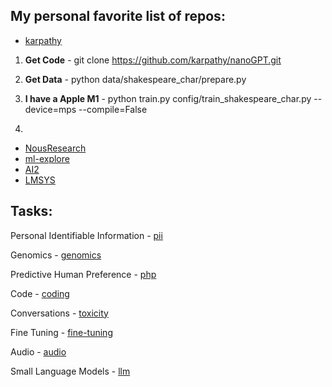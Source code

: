 ## My personal favorite list of repos:

- [karpathy](https://github.com/karpathy)

1. **Get Code** - git clone https://github.com/karpathy/nanoGPT.git
2. **Get Data** - python data/shakespeare_char/prepare.py
3. **I have a Apple M1** - python train.py config/train_shakespeare_char.py --device=mps --compile=False
   
4. 

- [NousResearch](https://github.com/orgs/NousResearch/repositories)
- [ml-explore](https://github.com/ml-explore)
- [AI2](https://github.com/allenai/open-instruct?tab=readme-ov-file)
- [LMSYS](https://github.com/lm-sys)

## Tasks:  

Personal Identifiable Information - [pii](pii)

Genomics - [genomics](genomics)

Predictive Human Preference - [php](php)

Code - [coding](coding)

Conversations - [toxicity](toxicity)

Fine Tuning - [fine-tuning](fine-tuning)

Audio - [audio](audio)

Small Language Models - [llm](llm)



